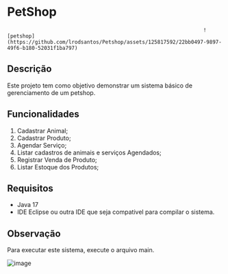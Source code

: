 # PetShop

                                                                    ![petshop](https://github.com/lrodsantos/Petshop/assets/125817592/22bb0497-9897-49f6-b180-52031f1ba797)


## Descrição

Este projeto tem como objetivo demonstrar um sistema básico de gerenciamento de um petshop. 

## Funcionalidades

1. Cadastrar Animal;
2. Cadastrar Produto;
3. Agendar Serviço;
4. Listar cadastros de animais e serviços Agendados;
5. Registrar Venda de Produto;
6. Listar Estoque dos Produtos;

## Requisitos

- Java 17
- IDE Eclipse ou outra IDE que seja compativel para compilar o sistema.

## Observação

Para executar este sistema, execute o arquivo main.

![image](https://github.com/lrodsantos/Petshop/assets/125817592/ab7298cd-f5b8-4112-a3c3-c7b9c3e5422f)
